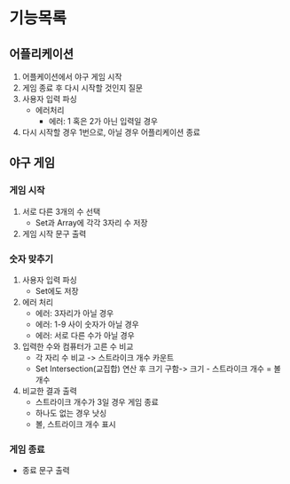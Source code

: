 # 기능목록

## 어플리케이션

1. 어플케이션에서 야구 게임 시작
2. 게임 종료 후 다시 시작할 것인지 질문
3. 사용자 입력 파싱
   - 에러처리
     - 에러: 1 혹은 2가 아닌 입력일 경우
4. 다시 시작할 경우 1번으로, 아닐 경우 어플리케이션 종료

## 야구 게임

### 게임 시작

1. 서로 다른 3개의 수 선택
   - Set과 Array에 각각 3자리 수 저장
2. 게임 시작 문구 출력

### 숫자 맞추기

1. 사용자 입력 파싱
   - Set에도 저장
2. 에러 처리
   - 에러: 3자리가 아닐 경우
   - 에러: 1-9 사이 숫자가 아닐 경우
   - 에러: 서로 다른 수가 아닐 경우
3. 입력한 수와 컴퓨터가 고른 수 비교
   - 각 자리 수 비교 -> 스트라이크 개수 카운트
   - Set Intersection(교집합) 연산 후 크기 구함-> 크기 - 스트라이크 개수 = 볼 개수
4. 비교한 결과 출력
   - 스트라이크 개수가 3일 경우 게임 종료
   - 하나도 없는 경우 낫싱
   - 볼, 스트라이크 개수 표시

### 게임 종료

- 종료 문구 출력
